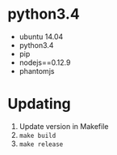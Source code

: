 # python3.4

- ubuntu 14.04
- python3.4
- pip
- nodejs==0.12.9
- phantomjs

# Updating

1. Update version in Makefile
2. `make build`
3. `make release`
